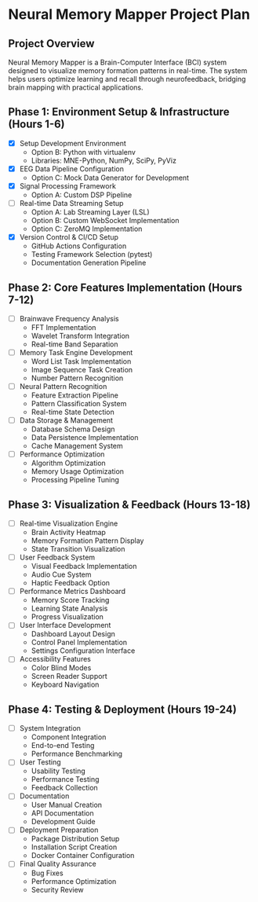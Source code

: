# Neural Memory Mapper Project Plan

## Project Overview

Neural Memory Mapper is a Brain-Computer Interface (BCI) system designed to visualize memory formation patterns in real-time. The system helps users optimize learning and recall through neurofeedback, bridging brain mapping with practical applications.

## Phase 1: Environment Setup & Infrastructure (Hours 1-6)

- [x] Setup Development Environment
  - Option B: Python with virtualenv
  - Libraries: MNE-Python, NumPy, SciPy, PyViz
- [x] EEG Data Pipeline Configuration
  - Option C: Mock Data Generator for Development
- [x] Signal Processing Framework
  - Option A: Custom DSP Pipeline
- [ ] Real-time Data Streaming Setup
  - Option A: Lab Streaming Layer (LSL)
  - Option B: Custom WebSocket Implementation
  - Option C: ZeroMQ Implementation
- [x] Version Control & CI/CD Setup
  - GitHub Actions Configuration
  - Testing Framework Selection (pytest)
  - Documentation Generation Pipeline

## Phase 2: Core Features Implementation (Hours 7-12)

- [ ] Brainwave Frequency Analysis
  - FFT Implementation
  - Wavelet Transform Integration
  - Real-time Band Separation
- [ ] Memory Task Engine Development
  - Word List Task Implementation
  - Image Sequence Task Creation
  - Number Pattern Recognition
- [ ] Neural Pattern Recognition
  - Feature Extraction Pipeline
  - Pattern Classification System
  - Real-time State Detection
- [ ] Data Storage & Management
  - Database Schema Design
  - Data Persistence Implementation
  - Cache Management System
- [ ] Performance Optimization
  - Algorithm Optimization
  - Memory Usage Optimization
  - Processing Pipeline Tuning

## Phase 3: Visualization & Feedback (Hours 13-18)

- [ ] Real-time Visualization Engine
  - Brain Activity Heatmap
  - Memory Formation Pattern Display
  - State Transition Visualization
- [ ] User Feedback System
  - Visual Feedback Implementation
  - Audio Cue System
  - Haptic Feedback Option
- [ ] Performance Metrics Dashboard
  - Memory Score Tracking
  - Learning State Analysis
  - Progress Visualization
- [ ] User Interface Development
  - Dashboard Layout Design
  - Control Panel Implementation
  - Settings Configuration Interface
- [ ] Accessibility Features
  - Color Blind Modes
  - Screen Reader Support
  - Keyboard Navigation

## Phase 4: Testing & Deployment (Hours 19-24)

- [ ] System Integration
  - Component Integration
  - End-to-end Testing
  - Performance Benchmarking
- [ ] User Testing
  - Usability Testing
  - Performance Testing
  - Feedback Collection
- [ ] Documentation
  - User Manual Creation
  - API Documentation
  - Development Guide
- [ ] Deployment Preparation
  - Package Distribution Setup
  - Installation Script Creation
  - Docker Container Configuration
- [ ] Final Quality Assurance
  - Bug Fixes
  - Performance Optimization
  - Security Review
